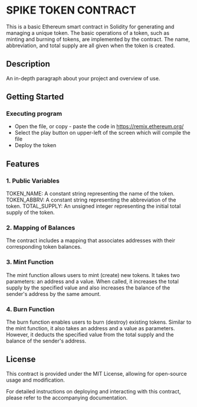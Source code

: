 # SPIKE TOKEN CONTRACT

This is a basic Ethereum smart contract in Solidity for generating and managing a unique token. The basic operations of a token, such as minting and burning of tokens, are implemented by the contract. The name, abbreviation, and total supply are all given when the token is created.

## Description

An in-depth paragraph about your project and overview of use.

## Getting Started

### Executing program

* Open the file, or copy - paste the code in https://remix.ethereum.org/
* Select the play button on upper-left of the screen which will compile the file
* Deploy the token

## Features

### 1. Public Variables
TOKEN_NAME: A constant string representing the name of the token.
TOKEN_ABBRV: A constant string representing the abbreviation of the token.
TOTAL_SUPPLY: An unsigned integer representing the initial total supply of the token.
### 2. Mapping of Balances
The contract includes a mapping that associates addresses with their corresponding token balances.

### 3. Mint Function
The mint function allows users to mint (create) new tokens. It takes two parameters: an address and a value. When called, it increases the total supply by the specified value and also increases the balance of the sender's address by the same amount.

### 4. Burn Function
The burn function enables users to burn (destroy) existing tokens. Similar to the mint function, it also takes an address and a value as parameters. However, it deducts the specified value from the total supply and the balance of the sender's address.




## License

This contract is provided under the MIT License, allowing for open-source usage and modification.

For detailed instructions on deploying and interacting with this contract, please refer to the accompanying documentation.
